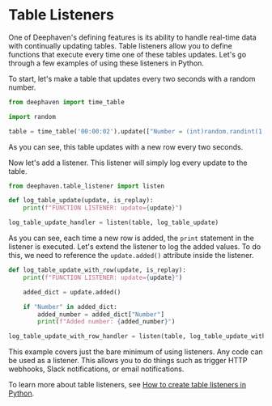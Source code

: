 # Table Listeners

One of Deephaven's defining features is its ability to handle real-time data with continually updating tables. Table listeners allow you to define functions that execute every time one of these tables updates. Let's go through a few examples of using these listeners in Python.

To start, let's make a table that updates every two seconds with a random number.

```python
from deephaven import time_table

import random

table = time_table('00:00:02').update(["Number = (int)random.randint(1,100)"])
```

As you can see, this table updates with a new row every two seconds.

Now let's add a listener. This listener will simply log every update to the table.

```python
from deephaven.table_listener import listen

def log_table_update(update, is_replay):
    print(f"FUNCTION LISTENER: update={update}")

log_table_update_handler = listen(table, log_table_update)
```

As you can see, each time a new row is added, the `print` statement in the listener is executed. Let's extend the listener to log the added values. To do this, we need to reference the `update.added()` attribute inside the listener.

```python
def log_table_update_with_row(update, is_replay):
    print(f"FUNCTION LISTENER: update={update}")

    added_dict = update.added()

    if "Number" in added_dict:
        added_number = added_dict["Number"]
        print(f"Added number: {added_number}")

log_table_update_with_row_handler = listen(table, log_table_update_with_row)
```

This example covers just the bare minimum of using listeners. Any code can be used as a listener. This allows you to do things such as trigger HTTP webhooks, Slack notifications, or email notifications.

To learn more about table listeners, see [How to create table listeners in Python](https://deephaven.io/core/docs/how-to-guides/table-listeners-python/).
